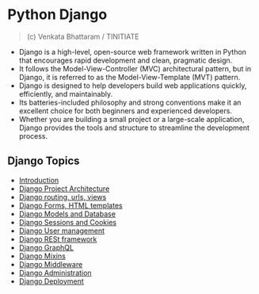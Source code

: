 # Python Django
> (c) Venkata Bhattaram / TINITIATE

* Django is a high-level, open-source web framework written in Python that encourages rapid development and clean, pragmatic design.
* It follows the Model-View-Controller (MVC) architectural pattern, but in Django, it is referred to as the Model-View-Template (MVT) pattern.
* Django is designed to help developers build web applications quickly, efficiently, and maintainably.
* Its batteries-included philosophy and strong conventions make it an excellent choice for both beginners and experienced developers.
* Whether you are building a small project or a large-scale application, Django provides the tools and structure to streamline the development process.

## Django Topics
* [Introduction](introduction.md)
* [Django Project Architecture](django-project-architecture.md)
* [Django routing, urls, views](django-routing-urls-views.md)
* [Django Forms, HTML templates](django-forms-templates.md)
* [Django Models and Database](django-models-database.md)
* [Django Sessions and Cookies](django-sessions-cookies.md)
* [Django User management](django-user-management.md)
* [Django RESt framework](django-rest-framework.md)
* [Django GraphQL](django-graphql.md)
* [Django Mixins](django-mixins.md)
* [Django Middleware](django-middleware.md)
* [Django Administration](django-administration.md)
* [Django Deployment](django-user-management.md)
